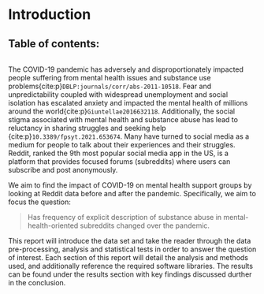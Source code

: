 # Introduction

## Table of contents:
```{tableofcontents}
```

The COVID-19 pandemic has adversely and disproportionately impacted people suffering from mental health issues and substance use problems{cite:p}`DBLP:journals/corr/abs-2011-10518`. Fear and unpredictability coupled with widespread unemployment and social isolation has escalated anxiety and impacted the mental health of millions around the world{cite:p}`Giuntellae2016632118`. Additionally, the social stigma associated with mental health and substance abuse has lead to reluctancy in sharing struggles and seeking help {cite:p}`10.3389/fpsyt.2021.653674`. Many have turned to social media as a medium for people to talk about their experiences and their struggles. Reddit, ranked the 9th most popular social media app in the US, is a platform that provides focused forums (subreddits) where users can subscribe and post anonymously. 

We aim to find the impact of COVID-19 on mental health support groups by looking at Reddit data before and after the pandemic. Specifically, we aim to focus the question:  

> Has frequency of explicit description of substance abuse in mental-health-oriented subreddits changed over the pandemic.

This report will introduce the data set and take the reader through the data pre-processing, analysis and statistical tests in order to answer the question of interest.
Each section of this report will detail the analysis and methods used, and additionally reference the required software libraries. The results can be found under the results section with key findings discussed durther in the conclusion.

